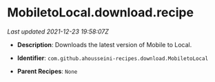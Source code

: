 # MobiletoLocal.download.recipe

_Last updated 2021-12-23 19:58:07Z_

- **Description**: Downloads the latest version of Mobile to Local.

- **Identifier**: `com.github.ahousseini-recipes.download.MobiletoLocal`

- **Parent Recipes**: `None`